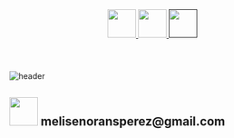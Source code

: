 
<header>
  <a href="https://www.instagram.com/_._melina_._._">
  <img height="50" src="https://cdn2.iconfinder.com/data/icons/social-icons-33/128/Instagram-1024.png" />
</a>
  <a href="https://www.linkedin.com/in/melina-senorans-perez/">
  <img height="50" src="https://cdn4.iconfinder.com/data/icons/social-media-logos-6/512/56-linkedin-1024.png" />
</a>
    <a href="">
  <img height="50" src="https://cdn4.iconfinder.com/data/icons/social-media-black-white-2/1227/X-1024.png" />
</a>
</header>

![header](https://capsule-render.vercel.app/api?type=waving&color=0:380b58,100:d372d3&height=300&section=header&text=Let's%20connect%20and%20have%20a%20chat&fontSize=50&fontColor=f6d9f6&desc=melisen)


<h2> <span><img height="50" src="https://cdn4.iconfinder.com/data/icons/social-media-logos-6/512/112-gmail_email_mail-1024.png" /> </span> melisenoransperez@gmail.com </h2>


<!--
**melisen/melisen** is a ✨ _special_ ✨ repository because its `README.md` (this file) appears on your GitHub profile.

Here are some ideas to get you started:

- 🔭 I’m currently working on ...
- 🌱 I’m currently learning ...
- 👯 I’m looking to collaborate on ...
- 🤔 I’m looking for help with ...
- 💬 Ask me about ...
- 📫 How to reach me: ...
- 😄 Pronouns: ...
- ⚡ Fun fact: ...
-->
